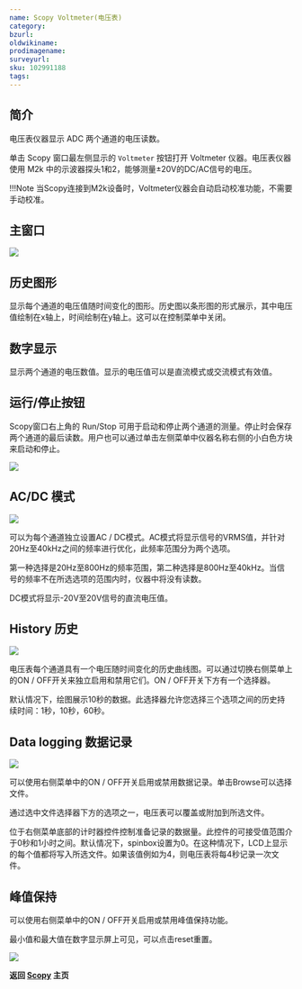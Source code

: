 ```yaml
---
name: Scopy Voltmeter(电压表)
category: 
bzurl: 
oldwikiname: 
prodimagename:
surveyurl: 
sku: 102991188
tags:
---
```


## 简介

电压表仪器显示 ADC 两个通道的电压读数。  
 
单击 Scopy 窗口最左侧显示的 `Voltmeter` 按钮打开 Voltmeter 仪器。电压表仪器使用 M2k 中的示波器探头1和2，能够测量±20V的DC/AC信号的电压。

!!!Note
    当Scopy连接到M2k设备时，Voltmeter仪器会自动启动校准功能，不需要手动校准。


## 主窗口

![](https://wiki.analog.com/_media/university/tools/m2k/scopy/dmm1.png)


## 历史图形

显示每个通道的电压值随时间变化的图形。历史图以条形图的形式展示，其中电压值绘制在x轴上，时间绘制在y轴上。这可以在控制菜单中关闭。 

## 数字显示

显示两个通道的电压数值。显示的电压值可以是直流模式或交流模式有效值。

## 运行/停止按钮

Scopy窗口右上角的 Run/Stop 可用于启动和停止两个通道的测量。停止时会保存两个通道的最后读数。用户也可以通过单击左侧菜单中仪器名称右侧的小白色方块来启动和停止。

![](https://wiki.analog.com/_media/university/tools/m2k/scopy/dmm2.png?cache=)


## AC/DC 模式

![](https://wiki.analog.com/_media/university/tools/m2k/scopy/ac_modes.png?cache=)

可以为每个通道独立设置AC / DC模式。AC模式将显示信号的VRMS值，并针对20Hz至40kHz之间的频率进行优化，此频率范围分为两个选项。  
  
第一种选择是20Hz至800Hz的频率范围，第二种选择是800Hz至40kHz。当信号的频率不在所选选项的范围内时，仪器中将没有读数。 
 
DC模式将显示-20V至20V信号的直流电压值。


## History 历史

![](https://wiki.analog.com/_media/university/tools/m2k/scopy/dmm3.png?cache=)

电压表每个通道具有一个电压随时间变化的历史曲线图。可以通过切换右侧菜单上的ON / OFF开关来独立启用和禁用它们。ON / OFF开关下方有一个选择器。   
  
默认情况下，绘图展示10秒的数据。此选择器允许您选择三个选项之间的历史持续时间：1秒，10秒，60秒。


## Data logging 数据记录

![](https://wiki.analog.com/_media/university/tools/m2k/scopy/dmm-logging.png)

可以使用右侧菜单中的ON / OFF开关启用或禁用数据记录。单击Browse可以选择文件。  
  
通过选中文件选择器下方的选项之一，电压表可以覆盖或附加到所选文件。   
  
位于右侧菜单底部的计时器控件控制准备记录的数据量。此控件的可接受值范围介于0秒和1小时之间。默认情况下，spinbox设置为0。在这种情况下，LCD上显示的每个值都将写入所选文件。如果该值例如为4，则电压表将每4秒记录一次文件。


## 峰值保持

可以使用右侧菜单中的ON / OFF开关启用或禁用峰值保持功能。  
  
最小值和最大值在数字显示屏上可见，可以点击reset重置。

![](https://wiki.analog.com/_media/university/tools/m2k/scopy/dmm7.png)


**返回 [Scopy](http://wiki.seeedstudio.com/cn/ADALM2000-M2K-Scopy) 主页**